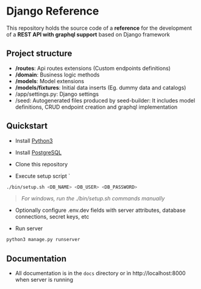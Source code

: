 # Django Reference

This repository holds the source code of a **reference** for the development of a **REST API with graphql support** based on Django framework

## Project structure

-   **/routes**: Api routes extensions (Custom endpoints definitions)
-   **/domain**: Business logic methods
-   **/models**: Model extensions
-   **/models/fixtures**: Initial data inserts (Eg. dummy data and catalogs)
-   /app/settings.py: Django settings
-   /seed: Autogenerated files produced by seed-builder: It includes model definitions, CRUD endpoint creation and graphql implementation

## Quickstart

-   Install [Python3](https://www.python.org/downloads/)
-   Install [PostgreSQL](https://www.postgresqltutorial.com/postgresql-getting-started/)
-   Clone this repository
    
-   Execute setup script `
```bash
./bin/setup.sh <DB_NAME> <DB_USER> <DB_PASSWORD>
```
>   *For windows, run the ./bin/setup.sh commands manually*

-   Optionally configure .env.dev fields with server attributes, database connections, secret keys, etc

-   Run server
```bash
python3 manage.py runserver
```

## Documentation

-   All documentation is in the `docs` directory or ìn http://localhost:8000 when server is running